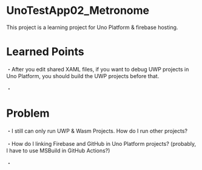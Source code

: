 # UnoTestApp02_Metronome
This project is a learning project for Uno Platform & firebase hosting.

# Learned Points
・After you edit shared XAML files, if you want to debug UWP projects in Uno Platform,  you should build the UWP projects before that.

・

# Problem
・I still can only run UWP & Wasm Projects. How do I run other projects?

・How do I linking Firebase and GitHub in Uno Platform projects? (probably, I have to use MSBuild in GitHub Actions?)

・
